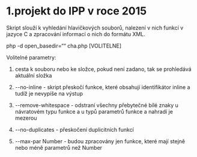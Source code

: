 # 1.projekt do IPP v roce 2015

Skript slouží k vyhledání hlavičkových souborů, nalezení v nich funkcí v jazyce C a zpracování informací o nich do formátu XML.

php -d open_basedir=““ cha.php [VOLITELNE]

Volitelné parametry:

1) cesta k souboru nebo ke složce, pokud není zadano, tak se prohledává aktuální složka

2) --no-inline - skript přeskočí funkce, které obsahují identifikátor inline a tudíž je nevypíše na výstup

3) --remove-whitespace - odstraní všechny přebytečné bílé znaky u návratovém typu funkce a u typů parametrů funkce a nahradí je mezerou

4) --no-duplicates - přeskočení duplicitních funkcí

5) --max-par Number - budou zpracovány jen funkce, které mají stejně nebo méně parametrů než Number 